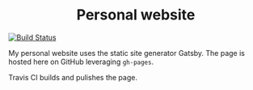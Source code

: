<h1 align="center">
  Personal website
</h1>

[![Build Status](https://travis-ci.org/abedurftig/abedurftig.svg?branch=master)](https://travis-ci.org/abedurftig/abedurftig)

My personal website uses the static site generator Gatsby. The page is hosted here on GitHub leveraging `gh-pages`.

Travis CI builds and pulishes the page.
